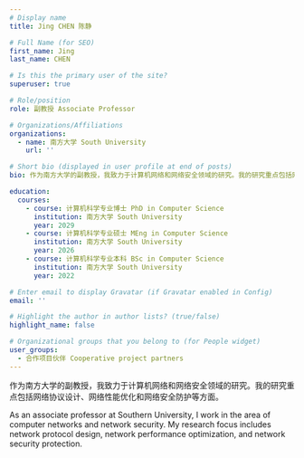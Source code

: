 ```yaml
---
# Display name
title: Jing CHEN 陈静

# Full Name (for SEO)
first_name: Jing
last_name: CHEN

# Is this the primary user of the site?
superuser: true

# Role/position
role: 副教授 Associate Professor

# Organizations/Affiliations
organizations:
  - name: 南方大学 South University
    url: ''

# Short bio (displayed in user profile at end of posts)
bio: 作为南方大学的副教授，我致力于计算机网络和网络安全领域的研究。我的研究重点包括网络协议设计、网络性能优化和网络安全防护等方面。

education:
  courses:
    - course: 计算机科学专业博士 PhD in Computer Science
      institution: 南方大学 South University
      year: 2029
    - course: 计算机科学专业硕士 MEng in Computer Science
      institution: 南方大学 South University
      year: 2026
    - course: 计算机科学专业本科 BSc in Computer Science
      institution: 南方大学 South University
      year: 2022

# Enter email to display Gravatar (if Gravatar enabled in Config)
email: ''

# Highlight the author in author lists? (true/false)
highlight_name: false

# Organizational groups that you belong to (for People widget)
user_groups:
  - 合作项目伙伴 Cooperative project partners
---
```

作为南方大学的副教授，我致力于计算机网络和网络安全领域的研究。我的研究重点包括网络协议设计、网络性能优化和网络安全防护等方面。

As an associate professor at Southern University, I work in the area of computer networks and network security. My research focus includes network protocol design, network performance optimization, and network security protection.